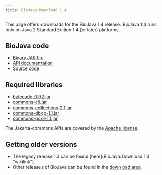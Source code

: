 ```yaml
---
title: BioJava:Download 1.4
---
```


This page offers downloads for the BioJava 1.4 release. BioJava 1.4 runs
only on Java 2 Standard Edition 1.4 (or later) platforms.

BioJava code
------------

-   [Binary JAR
    file](http://www.biojava.org/download/binaries/biojava-1.4.jar)
-   [API
    documentation](http://www.biojava.org/download/docs/biojava-docs-1.4.tar.gz)
-   [Source
    code](http://www.biojava.org/download/source/biojava-1.4.tar.gz)

Required libraries
------------------

-   [bytecode-0.92.jar](http://www.biojava.org/download/binaries/bytecode-0.92.jar)
-   [commons-cli.jar](http://www.biojava.org/download/binaries/commons-cli.jar)
-   [commons-collections-2.1.jar](http://www.biojava.org/download/binaries/commons-collections-2.1.jar)
-   [commons-dbcp-1.1.jar](http://www.biojava.org/download/binaries/commons-dbcp-1.1.jar)
-   [commons-pool-1.1.jar](http://www.biojava.org/download/binaries/commons-pool-1.1.jar)

The Jakarta-commons APIs are covered by the [Apache
license](http://www.biojava.org/download/binaries/LICENSE.COMMONS).

Getting older versions
----------------------

-   The legacy release 1.3 can be found
    [here](BioJava:Download 1.3 "wikilink").
-   Other releases of BioJava can be found in the [download
    area](http://www.biojava.org/download/).


